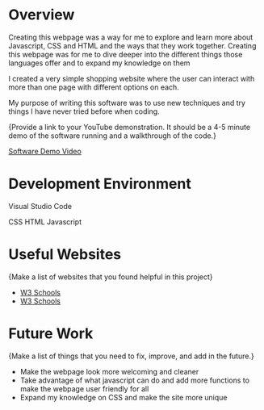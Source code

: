 # Overview

Creating this webpage was a way for me to explore and learn more about Javascript, CSS and HTML and the ways that they work together. Creating this webpage was for me to dive deeper into the different things those languages offer and to expand my knowledge on them

I created a very simple shopping website where the user can interact with more than one page with different options on each.

My purpose of writing this software was to use new techniques and try things I have never tried before when coding.

{Provide a link to your YouTube demonstration.  It should be a 4-5 minute demo of the software running and a walkthrough of the code.}

[Software Demo Video](https://youtu.be/2Y1VnSUhX6w)

# Development Environment

Visual Studio Code

CSS
HTML
Javascript


# Useful Websites

{Make a list of websites that you found helpful in this project}
* [W3 Schools](https://www.w3schools.com/jsref/event_onclick.asp)
* [W3 Schools](https://www.w3schools.com/tags/tag_button.asp)

# Future Work

{Make a list of things that you need to fix, improve, and add in the future.}
* Make the webpage look more welcoming and cleaner
* Take advantage of what javascript can do and add more functions to make the webpage user friendly for all
* Expand my knowledge on CSS and make the site more unique